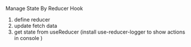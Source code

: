Manage State By Reducer Hook

1.  define reducer
2.  update fetch data
3.  get state from useReducer (install use-reducer-logger to show actions in console )
